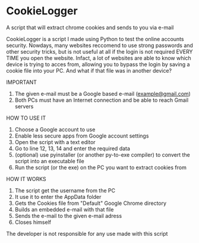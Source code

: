 # CookieLogger
A script that will extract chrome cookies and sends to you via e-mail

CookieLogger is a script I made using Python to test the online accounts security.
Nowdays, many websites reccomend to use strong passwords and other security tricks, but is not useful at all if the login is not required EVERY TIME you open the website. Infact, a lot of websites are able to know which device is trying to acces from, allowing you to bypass the login by saving a cookie file into your PC.
And what if that file was in another device?

IMPORTANT
1. The given e-mail must be a Google based e-mail (example@gmail.com)
2. Both PCs must have an Internet connection and be able to reach Gmail servers

HOW TO USE IT

1. Choose a Google account to use
2. Enable less secure apps from Google account settings
3. Open the script with a text editor
4. Go to line 12, 13, 14 and enter the required data
5. (optional) use pyinstaller (or another py-to-exe compiler) to convert the script into an executable file
6. Run the script (or the exe) on the PC you want to extract cookies from

HOW IT WORKS

1. The script get the username from the PC
2. It use it to enter the AppData folder
3. Gets the Cookies file from "Default" Google Chrome directory
4. Builds an embedded e-mail with that file
5. Sends the e-mail to the given e-mail adress
6. Closes himself


The developer is not responsible for any use made with this script
